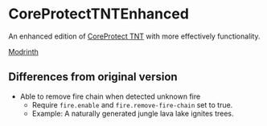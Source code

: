 # CoreProtectTNTEnhanced
An enhanced edition of [CoreProtect TNT](https://github.com/Ghost-chu/CoreProtectTNT) with more effectively functionality.

[Modrinth](https://modrinth.com/plugin/coreprotecttntenhanced)

## Differences from original version
- Able to remove fire chain when detected unknown fire 
  - Require `fire.enable` and `fire.remove-fire-chain` set to true.
  - Example: A naturally generated jungle lava lake ignites trees.
